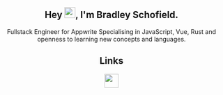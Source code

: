 <h2 align="center">Hey <img src="https://media.giphy.com/media/hvRJCLFzcasrR4ia7z/giphy.gif" width="25px" height="25px">, I'm Bradley Schofield.</h2>
<p align="center">Fullstack Engineer for Appwrite Specialising in JavaScript, Vue, Rust and openness to learning new concepts and languages.</p>

<h2 align="center">Links</h2>

<p align="center" >
<a href="https://steamcommunity.com/id/ionicisere"><img height="32" width="32" src="https://raw.githubusercontent.com/simple-icons/simple-icons/develop/icons/steam.svg" /></a>
